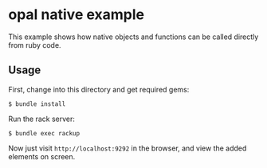 # opal native example

This example shows how native objects and functions can be called
directly from ruby code.

## Usage

First, change into this directory and get required gems:

    $ bundle install

Run the rack server:

    $ bundle exec rackup

Now just visit `http://localhost:9292` in the browser, and view the
added elements on screen.
